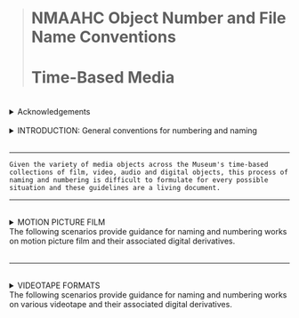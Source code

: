 ># NMAAHC Object Number and File Name Conventions
># Time-Based Media  

<br/>
<details><summary>Acknowledgements</summary>   

>### These guidelines have been continually updated since first being written 2014. Contributions have come from NMAAHC staff, contractors and interns. We are deeply inbedted to the NMAAHC cataloging team their leadership and to many other archives from which these guidelines find inspiration.
>> #### Contributors to these guidelines, past and present, include in alaphabetical order: Judith Andrews, Ina Archer, Jasmyn Castro, Chialin Chou, Walter Forsberg, Dan Finn, Emily Houf, AJ Lawrence, Bleakley McDowell, Bryan Miller, CK Ming, Emily Nabasny.
>>> ##### Apologies to anyone we missed! Send us your name!
</details>
<br/>

<details><summary>INTRODUCTION: General conventions for numbering and naming</summary>

>### This intro section describes general conventions to create object numbers for time-based media works and their assocaited components and/or accessories. 
>#### It also desceribes how digital preservxdation files and derivatives are named/numbered.  

<br/>
The most general formulation for numbering time-based works on one a single media carrier is:

>**2018.37.2.1a**  
>*[accessionYear].[collectionNumber].[workNumber].[instantiationNumber][componentElement]*  

<br/>  
The most general formulation for numbering time-based media works on multiple carriers:

>**2018.37.2.1a**  
>**2018.37.2.1b**  
>*[accessionYear].[collectionNumber].[workNumber].[instantiationNumber][componentElement]*

<br/>


*where:*


>***Accession Year*** = the year in which the collection is accessioned

>***Collection Number*** = the order in which the collection was accessioned in that accession year 

>***Work Number*** = the work (or object) number in the accessioned collection. 
>> ##### Note that works (or objects) can only share work numbers when they are within the same collection.

>***Instantiation Number*** = a number for the instantiation of a work (or object)

>***Component Element*** = starting with letter **a**, give component letters to all carriers of the media essence. Then number all cans, cases, reels and ephemera as components or accessories to their associated component element.

>> ##### For films to be projected, i.e., 35mm showprint collections, a reel number may be appened to the object number on the physical film head/tail leader and the film can(s) for projection booth clarity: reel number = R1 for reel 1, R2 for reel 2, R3 for reel 3, etc.  
<br/>  


- - -  
<details><summary>Series Numbering</summary>

```
Mixed archival collections containing time-based works, such as the Pearl Bowser collection, have a Series Number inserted between the Collection Number and Work Number. This number is used to indicate the type of media carrier.

>1. motion picure film: all gauges and bases
>2. video: tape-based video formats, both cassette and open-reel   
>3. audio: tape-based audio formats, both cassetes and open-reel
>4. optical discs: all optical disc formats - DVD, CD, Laserdisc, etc.
>5. digital carriers: all digital carriers - harddrives, thumbdrives, computer disks, etc.
>>> ###### the content of the digital carrier, e.g. digital photos, digital video, digital audio, software, word processing documents, etc., does not impact the numbering
>6. photographs: silver based, other analog processes and printed digital images
>7. paper items: all loose leaf paper items, flyers, posters, etc.
>8. bound paper items: books and magazines
>9. objects: furniture, trophies, clothing, all other objects
``` 
</details>

- - -  

<br/>

The character `a` must be used to designate the first physical carrier for the essence or signal (videotape, audiotape or film), and that the subsequent characters be used for any remaining phsyical carriers in the instantiation. Any containers, cans, cases or other ephemera related to the physical carrier will likley be accessory components in TMS.
>> ##### acessory components in TMS are differentiated from "part of an object" components.  
<br/> 

For example, where the work is a feature film in a can on one reel/core with Work Number 2018.37.2, the film itself will have the Instantiation Number `1` with Component Element `a`, e.g. object number `2018.37.2.1a`, while the can holding the film will have the same Instantiation Number and Component Element with the Accessory Suffix `acc1` appened with an underscore, e.g. object number `2018.37.2.1a_acc1` and the reel/core holding the film will have the Suffix Element `acc2`, e.g. object number `2018.37.2.1a_acc2`. Any additional ephemera in the film can, such as lab printing records or other pieces of filmlab paper, will have the Suffix Element `_acc3` and so on.  

When a accessory is associated with more than one Component Element, that accessory will have both Component Element letters in its object number. For instance, if a film can with the Accessory Suffix acc_1 contains two reels/cores of film with object numbers `2018.37.2.1a` & `2018.37.2.1b`, the object number for the film can will be `2018.37.2.1ab_acc1`. Don't make two object numbers for the can, e.g. creating both `2018.37.2.1a` and `2018.37.2.1b` for the singular can is incorrect. 

>> ##### when deciding what numerical order to creat the accessories to an object, give number `1` to the accessory carrying the most metadata about the object. For films this is most often the can/case and, as such, the can/case if given Accessory Suffix number `1` while reels/core and other ephemera are given later numbers. Don't skip numbers when assigning Accessory Suffix. 
<br/>
</details>
<br/>

---
```
Given the variety of media objects across the Museum's time-based collections of film, video, audio and digital objects, this process of naming and numbering is difficult to formulate for every possible situation and these guidelines are a living document.
```  

---
<br/>
<details><summary>MOTION PICTURE FILM<br/>The following scenarios provide guidance for naming and numbering works on motion picture film and their associated digital derivatives.</summary>
<br/>

---
<br/>
<details><summary>Circumstance A: One motion picture sound film on a metal projection reel contained in a metal canister.
</summary>
<br/>

>### **Circumstance A**:

*One motion picture film sound film on a metal projection reel contained in a metal canister.*

**For film:**  
>*accessionYear(2012).collectionNumber(79).workNumber(169).instantiationNumber(1)componentElement(a)*  

**For metal canister:**
>*accessionYear(2012).collectionNumber(79).workNumber(169).instantiationNumber(1)componentElement(a)_acc1*  

**For metal projection reel:**
>*accessionYear(2012).collectionNumber(79).workNumber(169).instantiationNumber(1)componentElement(a)_acc2*  

**For DPX package:**
>*accessionYear(2012)_collectionNumber(79)_workNumber(169)_instantiationNumber(1)componentElement(a)_DPX.mkv*  

**For digital audio file accompanying DPX package:**
>*accessionYear(2012)_collectionNumber(79)_workNumber(169)_instantiationNumber(1)_AUD.wav*  

**For digital access file(s) derived from DPX package:** 
>*accessionYear(2012)_collectionNumber(79)_workNumber(169)_instantiationNumber(1)componentElement(a)_DER_01.mp4*
>*accessionYear(2012)_collectionNumber(79)_workNumber(169)_instantiationNumber(1)componentElement(a)_DER_01.mov*


| Component | Object # |
| --- | --- |
| Film | 2012.79.169.1a |
| Metal canister | 2012.79.169.1a_acc1 |
| Metal projection reel	| 2012.79.169.1a_acc2 |
| Lab paper in can | 2012.79.169.1a._acc3 |
| DPX Package (ffv1/mkv) |	2012_79_169_1a.mkv |
| Audio file accompanying DPX package | 2012_79_169_1a_AUD.wav |
| Digital access file(s) derived from DPX Package | 2012_79_169_1a_DER_01.mov/.mp4 |
| | |

>> ##### Filenames for digital files will by necessity transform all periods within the object number into underscores, due to the fact that using periods in filenames can result in problems when trying to automate or batch digital preservation processes.
</details>
<br/>

---

<br/>
<details><summary>Circumstance B: Two reels of sound 16mm film comprising one 'work', held on plastic cores inside a single 35mm metal canister</summary>
<br/>

>### **Circumstance B**:

*Two reels of sound 16mm film comprising one 'work', held on plastic cores inside a single 35mm metal canister.*

**For film (reel 1):**
>*accessionYear(2015).collectionNumber(167).workNumber(5).instantiationNumber(1)componentElement(a)*

**For film (reel 2):**
>*accessionYear(2015).collectionNumber(167).workNumber(5).instantiationNumber(1)componentElement(b)*

**For metal canister:** 
>*accessionYear(2015).collectionNumber(167).workNumber(5).instantiationNumber(1)componentElement(ab)_acc1*

**For plastic core (reel 1):**
>*accessionYear(2015).collectionNumber(167).workNumber(5).instantiationNumber(1)componentElement(a)_acc1*

**For plastic core (reel 2):**
>*accessionYear(2015).collectionNumber(167).workNumber(5).instantiationNumber(1)componentElement(b)_acc1*

**For DPX package (reel 1):**
>*accessionYear(2015)_collectionNumber(167)_workNumber(5)_instantiationNumber(1)componentElement(a).mkv*

**For DPX package (reel 2):**
>*accessionYear(2015)_collectionNumber(167)_workNumber(5)_instantiationNumber(1)componentElement(b).mkv*

**For digital audio file accompanying DPX package (reel 1):**
>*accessionYear(2015)_collectionNumber(167)_workNumber(5)_instantiationNumber(1)a_AUD.wav*

**For digital audio file accompanying DPX package (reel 2):**
>*accessionYear(2015)_collectionNumber(167)_workNumber(5)_instantiationNumber(1)b_AUD.wav*

**For digital access file derived from DPX package (reel 1&2):** 
>*accessionYear(2015)_collectionNumber(167)_workNumber(5)_instantiationNumber(1)componentElement(ab)_DER_01.mp4*
>*accessionYear(2015)_collectionNumber(167)_workNumber(5)_instantiationNumber(1)componentElement(ab)_DER_01.mov*
<br/>

| Component | Object # |
| --- | --- |
| Film (reel 1) | 2015.167.5.1a |
| Film (reel 2) | 2015.167.5.1b |
| Metal canister | 2015.167.5.1ab_acc1 |
| Plastic core (reel 1) | 2015.167.5.1a_acc1 |
| Plastic core (reel 2) | 2015.167.5.1b_acc1 |
| DPX Package (reel 1) | 2015_167_5_1a.mkv |
| DPX Package (reel 2) | 2015_167_5_1b.mkv |
| Audio file accompanying DPX package (reel 1) | 2015_167_5_1a_AUD.wav |
| Audio file accompanying DPX package (reel 2) | 2015_167_5_1b_AUD.wav |
| digital access file(s) derived from DPX packagee (reel 1&2) | 2015_167_5_1ab_DER_01.mov/.mp4 <*> |
| | |

> #### This naming schema extends for any number of reels that compose a single 'work' with the films being assigned consecutive letters first and then the cannisters being assigned acc number, then and paper ephemera or lab notes contained in the cannister and finally  the reels/cores  of  the films.

<br/>

> ##### <*> NMAAHC policy is to combine access files for multiple reel films. This is in order to make streaming the video to public via the Smithsonian video player a more efficient process.

</details>
<br/>

---

<br/>
<details><summary>Circumstance C : One reel of 35mm film with three shorter 'works' spliced together and held on the same metal reel, inside one metal canister. All film is silent.</summary>
<br/>

>#### **Circumstance C:**
*One reel of 35mm film with three shorter 'works' spliced together and held on the same metal reel, inside one metal canister. All film is silent.

In this case the archivist assigning numbers and inspecting the film would have two choices. The first choice is to separate the 'works' and assinging each their own unique work numbers. This would entail rehousing each film on a new core, etc. After that the numbering would be similar to Circumstance A.

| Component | Object # |
| --- | --- |
| Film (work 1) | 2013.19.1.1a |
| Film (work 2) | 2013.19.2.1a |
| Film (work 3) | 2013.19.3.1a |
| Metal canister | 2013.19.1-3.1a_acc1 |
| Metal reel | 2013.19.1-3.1a_acc2 |
| DPX Package (work 1) | 2013_19_1_1a.mkv |
| DPX Package (work 2) | 2013_19_2_1b.mkv |
| DPX Package (work 3) | 2013_19_3_1c.mkv |
| digital access file(s) derived from DPX packagee (work 1) | 2013_19_1_1a.mov/.mp4 |
| digital access file(s) derived from DPX packagee (work 2) | 2013_19_2_1a.mov/.mp4 |
| digital access file(s) derived from DPX packagee (work 3) | 2013_19_3_1a.mov/.mp4 |
| | |

The other option would be to splice all the 'works' together with a bit of leader between each and place them on one core and assign one work and instantiation number to the entire reel. This would again result in numbering similar to Circumstance A. 

| Component | Object # |
| --- | --- |
| Film | 2013.19.1.1a |
| Metal canister | 2013.19.1.1a_acc1 |
| Metal reel | 2013.19.1.1a_acc2 |
| DPX Package | 2013_19_1_1a.mkv |
| digital access file(s) derived from DPX packagee | 2013_19_1_1a.mov/.mp4 |
| | |

> #### When making this decision, think about if this is why the films may be spliced together? Was it done by the filmmaker to present a sample reel of work? A previous collector whose arhchival organization is important? Is it simply left this way after arriving from a processing lab? Ask which of these choices makes the archive more accessible and understandable.

</details>
<br/>

---

<br/>
<details><summary>Circumstance D : Five smaller rolls of 16mm film on plastic cores, from an assortment of different 'works,' grouped together arbitrarily in the same 35mm metal canister. Some of the rolls are constituent reels of a single 'work'; others, not.</summary>
<br/>

>#### **Circumstance D:**
*Five smaller rolls of 16mm film on plastic cores, from an assortment of different 'works,' grouped together arbitrarily in the same 35mm metal canister. Some of the rolls are constituent reels of a single 'work'; others, not.*

This would be very similar to Circumstance C but there would be stronger reasons for the archivist to separate the rolls that are constituent of a single 'work' into a new Work Number. If there is already a copy of that work in the same collection, then a new Instantiation Number would be created.

The numbering would be similar to Circumstance A.

In a situation where a great number of trims related to a work are grouped together in a container, the appropriate decision is to combine all of the trims into a single reel with leader in-between them and either:
- create a new instantiation and a single component letter
- create a new instantiation and with each trim having it's own component letter  

this choice will be based upon what makes the most sense for the archive and how many trims are on the newly created reel.

</details>
<br/>

---

<br/>
<details><summary>Circumstance E : Mixed archival collection containing time-based medaia.</summary>
<br/>

> #### Circumstance E:
*Mixed archival collection containing time-based media.*
<br/>
<br/>
>Mixed archival collections containing time-based media works, such as the Pearl Bowser collection (2012.79), have a Series Number inserted between the Collection Number and Work Number. This number is used to indicate the type of media carrier or object.

>1. motion picure film: all gauges and bases
>2. video: tape-based video formats, both cassette and open-reel   
>3. audio: tape-based audio formats, both cassetes and open-reel
>4. optical discs: all optical disc formats - DVD, CD, Laserdisc, etc.
>5. digital carriers: all digital carriers - harddrives, thumbdrives, computer disks, etc.
>>> ###### the content of the digital carrier, e.g. digital photos, digital video, digital audio, software, word processing documents, etc., does not impact the numbering
>6. photographs: silver based, other analog processes and printed digital images
>7. paper items: all loose leaf paper items, flyers, posters, etc.
>8. bound paper items: books and magazines
>9. objects: furniture, trophies, clothing, all other objects

So, motion picture film objects in this colleciton have a numbering like this:

>2012.79.2.1.1a  
>>*accessionYear(2012).collectionNumber(79).**seriesNumber(1)**.workNumber(1).instantiaionNumber(1)componentElement(a)*

The time-based media series in the Pear Bowser Collection look like:

- 2012.79.1 - Motion Picture Films
    - Over 100 short- and feature-length motion picture films relating to the African American experience. Titles include home movies, television documentaries, musical concert films, early twentieth-century 'race films,' outtake fragments, and other ephemera.
- 2012.79.2 - Analog Videotapes
    - Approximately 246 video recordings, including television appearances by Pearl Bowser, promotional spots, music videos, and a significant number of standard definition telecine transfers of materials originating on film (many of which are held in the collection's film series).
- 2012.79.3 - Analog Audiotapes
    - Approximately 213 audiocassettes containing oral histories recorded by Pearl Bowser, between the years of 1972 and the early 1990s, as a part of her Ford Foundation-funded grant project to document the history of African American filmmaking in the United States.

For the Bowser collection, single moving image work instantiated on a single 16mm reel contained in a metal can would follow Scenario A as such:

*One motion picture film sound film on a metal projection reel contained in a metal canister.*

**For film:**  
>*accessionYear(2012).collectionNumber(79).seriesNumber(1).workNumber(16).instantiationNumber(1)componentElement(a)*  

**For metal canister:**
>*accessionYear(2012).collectionNumber(79).seriesNumber(1).workNumber(16).instantiationNumber(1)componentElement(a)_acc1*

**For metal projection reel:**
>*accessionYear(2012).collectionNumber(79).seriesNumber(1).workNumber(16).instantiationNumber(1)componentElement(a)_acc2*  

**For DPX package:**
>*accessionYear(2012)_collectionNumber(79)_seriesNumber(1)_workNumber(16)_instantiationNumber(1)componentElement(a)_DPX.mkv*  

**For digital audio file accompanying DPX package:**
>*accessionYear(2012)_collectionNumber(79)_seriesNumber(1)_workNumber(16)_instantiationNumber(1)componentElement(a)_AUD.wav*  

**For digital access file(s) derived from DPX package:** 
>*accessionYear(2012)_collectionNumber(79)_seriesNumber(1)_workNumber(16)_instantiationNumber(1)componentElement(a)_DER_01.mp4*
>*accessionYear(2012)_collectionNumber(79)_seriesNumber(1)_workNumber(16)_instantiationNumber(1)componentElement(a)_DER_01.mov*


| Component | Object # |
| --- | --- |
| Film | 2012.79.1.16.1a |
| Metal canister | 2012.79.1.16.1a_acc1 |
| Metal projection reel	| 2012.79.1.16.1a_acc2 |
| Lab paper in can | 2012.79.1.16.1a_acc3 |
| DPX Package (ffv1/mkv) |	2012_79_1_16_1a.mkv |
| Audio file accompanying DPX package | 2012_79_1_16_1a_AUD.wav |
| Digital access file(s) derived from DPX Package | 2012_79_1_16_1a_DER_01.mov/.mp4 |
| | |

</details>
</details>
<br/>

---
 <br/>
<details><summary>VIDEOTAPE FORMATS<br/>The following scenarios provide guidance for naming and numbering works on various videotape and their associated digital derivatives.</summary>
<br/>

---
<br/>
<details><summary>Circumstance A: A single moving image work instantiated on a single 3/4-inch U-matic videotape contained in a plastic case.
</summary>
<br/>

>### **Circumstance A**:

*A single moving image work instantiated on a single 3/4-inch U-matic videotape contained in a plastic case.*

**For U-matic videotape cassette:**  
>*accessionYear(2015).collectionNumber(66).workNumber(1).instantiationNumber(1)componentElement(a)*  

**For U-matic plastic case:**
>*accessionYear(2015).collectionNumber(66).workNumber(1).instantiationNumber(1)componentElement(a)_acc1*  

**For Preservation Main File of U-matic videotape:**
>*accessionYear(2015)_collectionNumber(66)_workNumber(1)_instantiationNumber(1)componentElement(a)_PM.mkv*  

**For digital access file(s) derived from DPX package:** 
>*accessionYear(2015)_collectionNumber(66)_workNumber(1)_instantiationNumber(1)componentElement(a)_DER_01.mp4*
>*accessionYear(2015)_collectionNumber(66)_workNumber(1)_instantiationNumber(1)componentElement(a)_DER_01.mov*


| Component | Object # |
| --- | --- |
| U-matic videotape cassette | 2015.66.1.1a |
| U-matic plastic case | 2015.66.1.1a_acc1 |
| Preservation main file (ffv1/mkv) |	2015_66_1_1a.mkv |
| Digital access file(s) derived from preservation main file | 2015_66_1_1a_DER_01.mov/.mp4 |
| | |

>> ##### Filenames for digital files will by necessity transform all periods within the object number into underscores, due to the fact that using periods in filenames can result in problems when trying to automate or batch digital preservation processes.
</details>
<br/>

---

<br/>
<details><summary>Circumstance B: A single moving image work instantiated across multiple DigiBeta tapes, each tape contained in a plastic case</summary>
<br/>

>### **Circumstance B**:

*A single moving image work instantiated on multiple DigiBeta tapes, each tape contained in a plastic case.*

**For DigiBeta videotape 1:**
>*accessionYear(2015).collectionNumber(21).workNumber(5).instantiationNumber(1)componentElement(a)*

**For DigiBeta videotape 2:**
>*accessionYear(2015).collectionNumber(21).workNumber(5).instantiationNumber(1)componentElement(b)*

**For DigiBeta plastic case (tape 1):** 
>*accessionYear(2015).collectionNumber(21).workNumber(5).instantiationNumber(1)componentElement(a)_acc1*

**For DigiBeta plastic case (tape 2):**
>*accessionYear(2015).collectionNumber(21).workNumber(5).instantiationNumber(1)componentElement(b)_acc1*

**For Preservation Main File of DigiBeta tape 1:**
>*accessionYear(2015)_collectionNumber(21)_workNumber(5)_instantiationNumber(1)componentElement(a)_PM.mkv*

**For Preservation Main File of DigiBeta tape 2:**
>*accessionYear(2015)_collectionNumber(21)_workNumber(5)_instantiationNumber(1)componentElement(b)_PM.mkv*

**Derivatives, extensible as needed:**
>*accessionYear(2015)_collectionNumber(21)_workNumber(5)_instantiationNumber(1)componentElement(ab)_DER_01.mp4/mov*

<br/>

| Component | Object # |
| --- | --- |
| DigiBeta videotape 1 | 2015.21.5.1a |
| DigiBeta videotape 2 | 2015.21.5.1b |
| DigiBeta plastic case (tape 1) | 2015.21.5.1a_acc1 |
| DigiBeta plastic case (tape 2) | 2015.21.5.1b_acc1 |
| Preservation main file from Digibeta videotape 1 (ffv1/mkv)  | 2015_21_5_1a_PM.mkv |
| Preservation main file from Digibeta videotape 2 (ffv1/mkv)  | 2015_21_5_1b_PM.mkv |
| Digital access file(s) derived from preservation main file(s) | 2015_21_5_1ab_DER_01.mov/.mp4 <*> |
| | |

<br/>

> ##### <*> NMAAHC policy is to combine access files for motion picture works that extend across multiple tapes. This is in order to make streaming the video to public via the Smithsonian video player a more efficient process.

</details>
<br/>

---

<br/>
<details><summary>Circumstance C : One VHS videotape with three shorter 'works' recorded on it, inside one plastic case. A notecard with handwriting on it is also in the plastic case.</summary>
<br/>

>#### **Circumstance C:**
*One VHS videotape with three shorter 'works' recorded on it, inside one plastic case. A notecard with handwriting on it is also in the plastic case.

In this case, unlike with film, the archivist assigning numbers and inspecting the tape would does not attempt to seperate the works in any numbering. The tape and its assocaited preservation file are treated as one single object. The numbering would be similar to Circumstance A.

### For the access derivatives, DER_02, DER_03, etc. could be created as segments of the whole tape/file.

| Component | Object # |
| --- | --- |
| VHS videotae | 2013.19.1.1a |
| VHS plastic tape case | 2013.19.1.1a_acc1 |
| Notecard inside VHS plastic tape case | 2013.19.1.1a_acc2 |
| Preservation main file from VHS videotape (ffv1/mkv) | 2013_19_1_1a.mkv |
| digital access file(s) derived from preservation main file | 2013_19_1_1a_DER_01.mov/.mp4 |
| digital access file(s) derived from preservation main file | 2013_19_1_1a_DER_02.mov/.mp4 |
| digital access file(s) derived from preservation main file | 2013_19_1_1a_DER_03.mov/.mp4 |
| | |

The other option would be to splice all the 'works' together with a bit of leader between each and place them on one core and assign one work and instantiation number to the entire reel. This would again result in numbering similar to Circumstance A. 

| Component | Object # |
| --- | --- |
| Film | 2013.19.1.1a |
| Metal canister | 2013.19.1.1a_acc1 |
| Metal reel | 2013.19.1.1a_acc2 |
| DPX Package | 2013_19_1_1a.mkv |
| digital access file(s) derived from DPX packagee | 2013_19_1_1a.mov/.mp4 |
| | |

> #### When making this decision, think about if this is why the films may be spliced together? Was it done by the filmmaker to present a sample reel of work? A previous collector whose arhchival organization is important? Is it simply left this way after arriving from a processing lab? Ask which of these choices makes the archive more accessible and understandable.

</details>
<br/>

---

<br/>
<details><summary>Circumstance D : Five smaller rolls of 16mm film on plastic cores, from an assortment of different 'works,' grouped together arbitrarily in the same 35mm metal canister. Some of the rolls are constituent reels of a single 'work'; others, not.</summary>
<br/>

>#### **Circumstance D:**
*Five smaller rolls of 16mm film on plastic cores, from an assortment of different 'works,' grouped together arbitrarily in the same 35mm metal canister. Some of the rolls are constituent reels of a single 'work'; others, not.*

This would be very similar to Circumstance C but there would be stronger reasons for the archivist to separate the rolls that are constituent of a single 'work' into a new Work Number. If there is already a copy of that work in the same collection, then a new Instantiation Number would be created.

The numbering would be similar to Circumstance A.

In a situation where a great number of trims related to a work are grouped together in a container, the appropriate decision is to combine all of the trims into a single reel with leader in-between them and either:
- create a new instantiation and a single component letter
- create a new instantiation and with each trim having it's own component letter  

this choice will be based upon what makes the most sense for the archive and how many trims are on the newly created reel.

</details>
<br/>

---

<br/>
<details><summary>Circumstance E : Mixed archival collection containing time-based medaia.</summary>
<br/>

> #### Circumstance E:
*Mixed archival collection containing time-based media.*
<br/>
<br/>
>Mixed archival collections containing time-based media works, such as the Pearl Bowser collection (2012.79), have a Series Number inserted between the Collection Number and Work Number. This number is used to indicate the type of media carrier or object.

>1. motion picure film: all gauges and bases
>2. video: tape-based video formats, both cassette and open-reel   
>3. audio: tape-based audio formats, both cassetes and open-reel
>4. optical discs: all optical disc formats - DVD, CD, Laserdisc, etc.
>5. digital carriers: all digital carriers - harddrives, thumbdrives, computer disks, etc.
>>> ###### the content of the digital carrier, e.g. digital photos, digital video, digital audio, software, word processing documents, etc., does not impact the numbering
>6. photographs: silver based, other analog processes and printed digital images
>7. paper items: all loose leaf paper items, flyers, posters, etc.
>8. bound paper items: books and magazines
>9. objects: furniture, trophies, clothing, all other objects

So, motion picture film objects in this colleciton have a numbering like this:

>2012.79.2.1.1a  
>>*accessionYear(2012).collectionNumber(79).**seriesNumber(1)**.workNumber(1).instantiaionNumber(1)componentElement(a)*

The time-based media series in the Pear Bowser Collection look like:

- 2012.79.1 - Motion Picture Films
    - Over 100 short- and feature-length motion picture films relating to the African American experience. Titles include home movies, television documentaries, musical concert films, early twentieth-century 'race films,' outtake fragments, and other ephemera.
- 2012.79.2 - Analog Videotapes
    - Approximately 246 video recordings, including television appearances by Pearl Bowser, promotional spots, music videos, and a significant number of standard definition telecine transfers of materials originating on film (many of which are held in the collection's film series).
- 2012.79.3 - Analog Audiotapes
    - Approximately 213 audiocassettes containing oral histories recorded by Pearl Bowser, between the years of 1972 and the early 1990s, as a part of her Ford Foundation-funded grant project to document the history of African American filmmaking in the United States.

For the Bowser collection, single moving image work instantiated on a single 16mm reel contained in a metal can would follow Scenario A as such:

*One motion picture film sound film on a metal projection reel contained in a metal canister.*

**For film:**  
>*accessionYear(2012).collectionNumber(79).seriesNumber(1).workNumber(16).instantiationNumber(1)componentElement(a)*  

**For metal canister:**
>*accessionYear(2012).collectionNumber(79).seriesNumber(1).workNumber(16).instantiationNumber(1)componentElement(a)_acc1*

**For metal projection reel:**
>*accessionYear(2012).collectionNumber(79).seriesNumber(1).workNumber(16).instantiationNumber(1)componentElement(a)_acc2*  

**For DPX package:**
>*accessionYear(2012)_collectionNumber(79)_seriesNumber(1)_workNumber(16)_instantiationNumber(1)componentElement(a)_DPX.mkv*  

**For digital audio file accompanying DPX package:**
>*accessionYear(2012)_collectionNumber(79)_seriesNumber(1)_workNumber(16)_instantiationNumber(1)componentElement(a)_AUD.wav*  

**For digital access file(s) derived from DPX package:** 
>*accessionYear(2012)_collectionNumber(79)_seriesNumber(1)_workNumber(16)_instantiationNumber(1)componentElement(a)_DER_01.mp4*
>*accessionYear(2012)_collectionNumber(79)_seriesNumber(1)_workNumber(16)_instantiationNumber(1)componentElement(a)_DER_01.mov*


| Component | Object # |
| --- | --- |
| Film | 2012.79.1.16.1a |
| Metal canister | 2012.79.1.16.1a_acc1 |
| Metal projection reel	| 2012.79.1.16.1a_acc2 |
| Lab paper in can | 2012.79.1.16.1a_acc3 |
| DPX Package (ffv1/mkv) |	2012_79_1_16_1a.mkv |
| Audio file accompanying DPX package | 2012_79_1_16_1a_AUD.wav |
| Digital access file(s) derived from DPX Package | 2012_79_1_16_1a_DER_01.mov/.mp4 |
| | |

</details>
<br/>

---